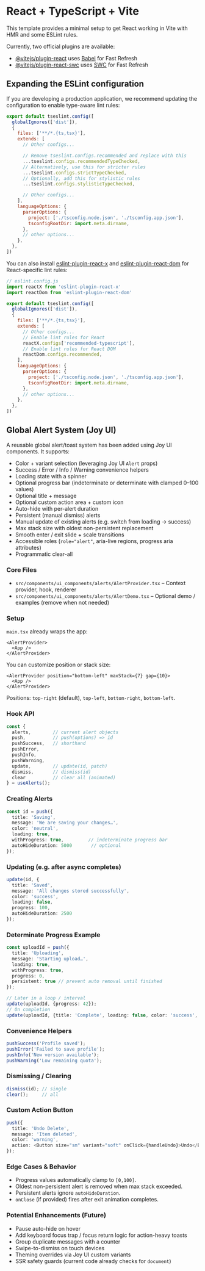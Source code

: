 # React + TypeScript + Vite

This template provides a minimal setup to get React working in Vite with HMR and some ESLint rules.

Currently, two official plugins are available:

- [@vitejs/plugin-react](https://github.com/vitejs/vite-plugin-react/blob/main/packages/plugin-react) uses [Babel](https://babeljs.io/) for Fast Refresh
- [@vitejs/plugin-react-swc](https://github.com/vitejs/vite-plugin-react/blob/main/packages/plugin-react-swc) uses [SWC](https://swc.rs/) for Fast Refresh

## Expanding the ESLint configuration

If you are developing a production application, we recommend updating the configuration to enable type-aware lint rules:

```js
export default tseslint.config([
  globalIgnores(['dist']),
  {
    files: ['**/*.{ts,tsx}'],
    extends: [
      // Other configs...

      // Remove tseslint.configs.recommended and replace with this
      ...tseslint.configs.recommendedTypeChecked,
      // Alternatively, use this for stricter rules
      ...tseslint.configs.strictTypeChecked,
      // Optionally, add this for stylistic rules
      ...tseslint.configs.stylisticTypeChecked,

      // Other configs...
    ],
    languageOptions: {
      parserOptions: {
        project: ['./tsconfig.node.json', './tsconfig.app.json'],
        tsconfigRootDir: import.meta.dirname,
      },
      // other options...
    },
  },
])
```

You can also install [eslint-plugin-react-x](https://github.com/Rel1cx/eslint-react/tree/main/packages/plugins/eslint-plugin-react-x) and [eslint-plugin-react-dom](https://github.com/Rel1cx/eslint-react/tree/main/packages/plugins/eslint-plugin-react-dom) for React-specific lint rules:

```js
// eslint.config.js
import reactX from 'eslint-plugin-react-x'
import reactDom from 'eslint-plugin-react-dom'

export default tseslint.config([
  globalIgnores(['dist']),
  {
    files: ['**/*.{ts,tsx}'],
    extends: [
      // Other configs...
      // Enable lint rules for React
      reactX.configs['recommended-typescript'],
      // Enable lint rules for React DOM
      reactDom.configs.recommended,
    ],
    languageOptions: {
      parserOptions: {
        project: ['./tsconfig.node.json', './tsconfig.app.json'],
        tsconfigRootDir: import.meta.dirname,
      },
      // other options...
    },
  },
])
````

## Global Alert System (Joy UI)

A reusable global alert/toast system has been added using Joy UI components. It supports:

- Color + variant selection (leveraging Joy UI `Alert` props)
- Success / Error / Info / Warning convenience helpers
- Loading state with a spinner
- Optional progress bar (indeterminate or determinate with clamped 0–100 values)
- Optional title + message
- Optional custom action area + custom icon
- Auto-hide with per-alert duration
- Persistent (manual dismiss) alerts
- Manual update of existing alerts (e.g. switch from loading -> success)
- Max stack size with oldest non-persistent replacement
- Smooth enter / exit slide + scale transitions
- Accessible roles (`role="alert"`, aria-live regions, progress aria attributes)
- Programmatic clear-all

### Core Files

- `src/components/ui_components/alerts/AlertProvider.tsx` – Context provider, hook, renderer
- `src/components/ui_components/alerts/AlertDemo.tsx` – Optional demo / examples (remove when not needed)

### Setup

`main.tsx` already wraps the app:

```tsx
<AlertProvider>
  <App />
</AlertProvider>
```

You can customize position or stack size:
```tsx
<AlertProvider position="bottom-left" maxStack={7} gap={10}>
  <App />
</AlertProvider>
```
Positions: `top-right` (default), `top-left`, `bottom-right`, `bottom-left`.

### Hook API

```ts
const {
  alerts,        // current alert objects
  push,          // push(options) => id
  pushSuccess,   // shorthand
  pushError,
  pushInfo,
  pushWarning,
  update,        // update(id, patch)
  dismiss,       // dismiss(id)
  clear          // clear all (animated)
} = useAlerts();
```

### Creating Alerts

```ts
const id = push({
  title: 'Saving',
  message: 'We are saving your changes…',
  color: 'neutral',
  loading: true,
  withProgress: true,         // indeterminate progress bar
  autoHideDuration: 5000       // optional
});
```

### Updating (e.g. after async completes)

```ts
update(id, {
  title: 'Saved',
  message: 'All changes stored successfully',
  color: 'success',
  loading: false,
  progress: 100,
  autoHideDuration: 2500
});
```

### Determinate Progress Example

```ts
const uploadId = push({
  title: 'Uploading',
  message: 'Starting upload…',
  loading: true,
  withProgress: true,
  progress: 0,
  persistent: true // prevent auto removal until finished
});

// Later in a loop / interval
update(uploadId, {progress: 42});
// On completion
update(uploadId, {title: 'Complete', loading: false, color: 'success', autoHideDuration: 2000, persistent: false});
```

### Convenience Helpers

```ts
pushSuccess('Profile saved');
pushError('Failed to save profile');
pushInfo('New version available');
pushWarning('Low remaining quota');
```

### Dismissing / Clearing

```ts
dismiss(id); // single
clear();     // all
```

### Custom Action Button

```ts
push({
  title: 'Undo Delete',
  message: 'Item deleted',
  color: 'warning',
  action: <Button size="sm" variant="soft" onClick={handleUndo}>Undo</Button>
});
```

### Edge Cases & Behavior

- Progress values automatically clamp to `[0,100]`.
- Oldest non-persistent alert is removed when max stack exceeded.
- Persistent alerts ignore `autoHideDuration`.
- `onClose` (if provided) fires after exit animation completes.

### Potential Enhancements (Future)

- Pause auto-hide on hover
- Add keyboard focus trap / focus return logic for action-heavy toasts
- Group duplicate messages with a counter
- Swipe-to-dismiss on touch devices
- Theming overrides via Joy UI custom variants
- SSR safety guards (current code already checks for `document`)
